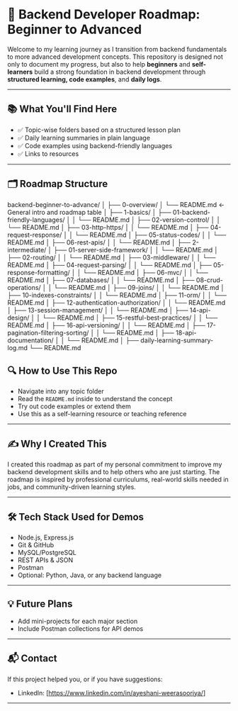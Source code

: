 # 🚀 Backend Developer Roadmap: Beginner to Advanced

Welcome to my learning journey as I transition from backend fundamentals to more advanced development concepts. This repository is designed not only to document my progress, but also to help **beginners** and **self-learners** build a strong foundation in backend development through **structured learning, code examples**, and **daily logs**.

---

## 📚 What You'll Find Here

- ✅ Topic-wise folders based on a structured lesson plan
- ✅ Daily learning summaries in plain language
- ✅ Code examples using backend-friendly languages
- ✅ Links to resources

---

## 🗂️ Roadmap Structure
backend-beginner-to-advance/
│
├── 0-overview/
│   └── README.md  ← General intro and roadmap table
│
├── 1-basics/
│   ├── 01-backend-friendly-languages/
│   │   └── README.md
│   ├── 02-version-control/
│   │   └── README.md
│   ├── 03-http-https/
│   │   └── README.md
│   ├── 04-request-response/
│   │   └── README.md
│   ├── 05-status-codes/
│   │   └── README.md
│   ├── 06-rest-apis/
│   │   └── README.md
│
├── 2-intermediate/
│   ├── 01-server-side-framework/
│   │   └── README.md
│   ├── 02-routing/
│   │   └── README.md
│   ├── 03-middleware/
│   │   └── README.md
│   ├── 04-request-parsing/
│   │   └── README.md
│   ├── 05-response-formatting/
│   │   └── README.md
│   ├── 06-mvc/
│   │   └── README.md
│   ├── 07-databases/
│   │   └── README.md
│   ├── 08-crud-operations/
│   │   └── README.md
│   ├── 09-joins/
│   │   └── README.md
│   ├── 10-indexes-constraints/
│   │   └── README.md
│   ├── 11-orm/
│   │   └── README.md
│   ├── 12-authentication-authorization/
│   │   └── README.md
│   ├── 13-session-management/
│   │   └── README.md
│   ├── 14-api-design/
│   │   └── README.md
│   ├── 15-restful-best-practices/
│   │   └── README.md
│   ├── 16-api-versioning/
│   │   └── README.md
│   ├── 17-pagination-filtering-sorting/
│   │   └── README.md
│   ├── 18-api-documentation/
│   │   └── README.md
│
├── daily-learning-summary-log.md
└── README.md


## 🔍 How to Use This Repo

- Navigate into any topic folder
- Read the `README.md` inside to understand the concept
- Try out code examples or extend them
- Use this as a self-learning resource or teaching reference

---

## ✍️ Why I Created This

I created this roadmap as part of my personal commitment to improve my backend development skills and to help others who are just starting. The roadmap is inspired by professional curriculums, real-world skills needed in jobs, and community-driven learning styles.

---

## 🛠️ Tech Stack Used for Demos

- Node.js, Express.js
- Git & GitHub
- MySQL/PostgreSQL
- REST APIs & JSON
- Postman
- Optional: Python, Java, or any backend language

---

## 💡 Future Plans

- Add mini-projects for each major section
- Include Postman collections for API demos

---


## 📬 Contact

If this project helped you, or if you have suggestions:

- LinkedIn: [https://www.linkedin.com/in/ayeshani-weerasooriya/]

---


